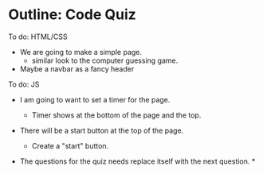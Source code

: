 # Outline: Code Quiz

To do: HTML/CSS

* We are going to make a simple page.
    * similar look to the computer guessing game.
* Maybe a navbar as a fancy header


To do: JS
* I am going to want to set a timer for the page.
    * Timer shows at the bottom of the page and the top.

* There will be a start button at the top of the page.
    * Create a "start" button.
* The questions for the quiz needs replace itself with the next question.
    * 


